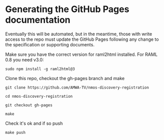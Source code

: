 # Generating the GitHub Pages documentation

Eventually this will be automated, but in the meantime, those with write access to the repo must update the GitHub Pages following any change to the specification or supporting documents.

Make sure you have the correct version for raml2html installed.  For RAML 0.8 you need v3.0:

``sudo npm install -g raml2html@3``

Clone this repo, checkout the gh-pages branch and make

``git clone https://github.com/AMWA-TV/nmos-discovery-registration``

``cd nmos-discovery-registration``

``git checkout gh-pages``

``make``

Check it's ok and if so push

``make push``

